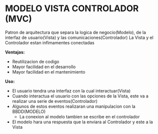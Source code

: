 # MODELO VISTA CONTROLADOR (MVC)

 Patron de arquitectura que separa la logica de negocio(Modelo), de la interfaz de usuario(Vista) y las comunicaciones(Controlador)
 La Vista y el Controlador estan infimamentes conectadas

**Ventajas:**
- Reutilizacion de codigo
- Mayor facilidad en el desarrollo
- Mayor facilidad en el mantenimiento

**Uso:**
- El usuario tendra una interfaz con la cual interactuar(Vista)
- Cuando interactua el usuario con las opciones de la Vista, este va a realizar una serie de eventos(Controlador)
- Algunos de estos eventos realizaran una manipulacion con la BBDD(MODELO)
	- La conexion al modelo tambien se escribe en el controlador
- El modelo hara una respuesta que la enviara al Controlador y este a la Vista
